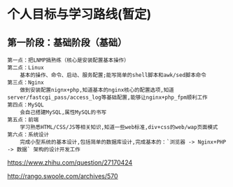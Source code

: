 # 个人目标与学习路线(暂定)

## 第一阶段：基础阶段（基础）
    第一点：把LNMP搞熟练（核心是安装配置基本操作）
    第二点：Linux
        基本的操作、命令、启动、服务配置;能写简单的shell脚本和awk/sed脚本命令
    第三点：Nginx
        做到安装配置nignx+php,知道基本的nginx核心的配置选项,知道server/fastcgi_pass/access_log等基础配置,能够让nginx+php_fpm顺利工作
    第四点：MySQL
        会自己搭建MySQL,属性MySQL的书写
    第五点：前端
        学习熟悉HTML/CSS/JS等相关知识,知道一些web标准,div+css的web/wap页面模式
    第六点：系统设计
        完成小型系统的基本设计,包括简单的数据库设计,完成基本的：`浏览器 -> Nginx+PHP -> 数据` 架构的设计开发工作
    
https://www.zhihu.com/question/27170424

http://rango.swoole.com/archives/570

